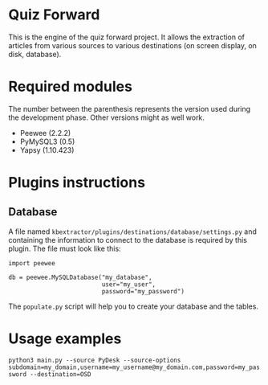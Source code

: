 Quiz Forward
===
This is the engine of the quiz forward project. It allows the extraction of
articles from various sources to various destinations (on screen display, on disk, database).

# Required modules
The number between the parenthesis represents the version used during the
development phase. Other versions might as well work.

* Peewee (2.2.2)
* PyMySQL3 (0.5)
* Yapsy (1.10.423)

# Plugins instructions

## Database

A file named `kbextractor/plugins/destinations/database/settings.py` and containing the information to connect to the database is required by this plugin.
The file must look like this:


    import peewee

    db = peewee.MySQLDatabase("my_database",
                              user="my_user",
                              password="my_password")


The `populate.py` script will help you to create your database and the tables.

# Usage examples

`python3 main.py --source PyDesk --source-options subdomain=my_domain,username=my_username@my_domain.com,password=my_password --destination=OSD`